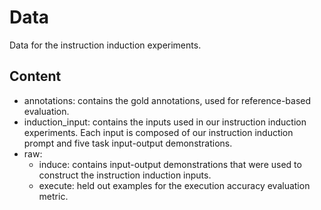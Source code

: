 # Data

Data for the instruction induction experiments.

## Content

- annotations: contains the gold annotations, used for reference-based evaluation.
- induction_input: contains the inputs used in our instruction induction experiments. 
	Each input is composed of our instruction induction prompt and five task input-output demonstrations.
- raw:
	- induce: contains input-output demonstrations that were used to construct the instruction induction inputs.
	- execute: held out examples for the execution accuracy evaluation metric.